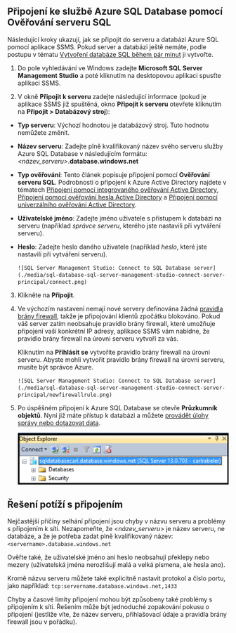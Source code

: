

## Připojení ke službě Azure SQL Database pomocí Ověřování serveru SQL

Následující kroky ukazují, jak se připojit do serveru a databázi Azure SQL pomocí aplikace SSMS. Pokud server a databázi ještě nemáte, podle postupu v tématu [Vytvoření databáze SQL během pár minut](../articles/sql-database/sql-database-get-started.md) ji vytvořte.


1. Do pole vyhledávání ve Windows zadejte **Microsoft SQL Server Management Studio** a poté kliknutím na desktopovou aplikaci spusťte aplikaci SSMS.

2. V okně **Připojit k serveru** zadejte následující informace (pokud je aplikace SSMS již spuštěná, okno **Připojit k serveru** otevřete kliknutím na **Připojit > Databázový stroj**):

 - **Typ serveru**: Výchozí hodnotou je databázový stroj. Tuto hodnotu nemůžete změnit.
 - **Název serveru**: Zadejte plně kvalifikovaný název svého serveru služby Azure SQL Database v následujícím formátu: *&lt;název_serveru>*.**database.windows.net**
 - **Typ ověřování**: Tento článek popisuje připojení pomocí **Ověřování serveru SQL**. Podrobnosti o připojení k Azure Active Directory najdete v tématech [Připojení pomocí integrovaného ověřování Active Directory](../articles/sql-database/sql-database-aad-authentication.md#connect-using-active-directory-integrated-authentication), [Připojení pomocí ověřování hesla Active Directory](../articles/sql-database/sql-database-aad-authentication.md#connect-using-active-directory-password-authentication) a [Připojení pomocí univerzálního ověřování Active Directory](../articles/sql-database/sql-database-ssms-mfa-authentication.md).
 - **Uživatelské jméno**: Zadejte jméno uživatele s přístupem k databázi na serveru (například *správce serveru*, kterého jste nastavili při vytváření serveru). 
 - **Heslo**: Zadejte heslo daného uživatele (například *heslo*, které jste nastavili při vytváření serveru).
   
       ![SQL Server Management Studio: Connect to SQL Database server](./media/sql-database-sql-server-management-studio-connect-server-principal/connect.png)

3. Klikněte na **Připojit**.
 
4. Ve výchozím nastavení nemají nové servery definována žádná [pravidla brány firewall](../articles/sql-database/sql-database-firewall-configure.md), takže je připojování klientů zpočátku blokováno. Pokud váš server zatím neobsahuje pravidlo brány firewall, které umožňuje připojení vaší konkrétní IP adresy, aplikace SSMS vám nabídne, že pravidlo brány firewall na úrovni serveru vytvoří za vás.

    Kliknutím na **Přihlásit se** vytvoříte pravidlo brány firewall na úrovni serveru. Abyste mohli vytvořit pravidlo brány firewall na úrovni serveru, musíte být správce Azure.
 
       ![SQL Server Management Studio: Connect to SQL Database server](./media/sql-database-sql-server-management-studio-connect-server-principal/newfirewallrule.png)
 

5. Po úspěšném připojení k Azure SQL Database se otevře **Průzkumník objektů**. Nyní již máte přístup k databázi a můžete [provádět úlohy správy nebo dotazovat data](../articles/sql-database/sql-database-manage-azure-ssms.md).
 
     ![nová brána firewall na úrovni serveru](./media/sql-database-sql-server-management-studio-connect-server-principal/connect-server-principal-5.png)
 
     
## Řešení potíží s připojením

Nejčastější příčiny selhání připojení jsou chyby v názvu serveru a problémy s připojením k síti. Nezapomeňte, že <*název_serveru*> je název serveru, ne databáze, a že je potřeba zadat plně kvalifikovaný název: `<servername>.database.windows.net`

Ověřte také, že uživatelské jméno ani heslo neobsahují překlepy nebo mezery (uživatelská jména nerozlišují malá a velká písmena, ale hesla ano). 

Kromě názvu serveru můžete také explicitně nastavit protokol a číslo portu, jako například: `tcp:servername.database.windows.net,1433`

Chyby a časové limity připojení mohou být způsobeny také problémy s připojením k síti. Řešením může být jednoduché zopakování pokusu o připojení (jestliže víte, že název serveru, přihlašovací údaje a pravidla brány firewall jsou v pořádku).






<!--HONumber=ago16_HO5-->


